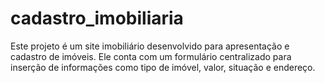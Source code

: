 # cadastro_imobiliaria
Este projeto é um site imobiliário desenvolvido para apresentação e cadastro de imóveis. Ele conta com um formulário centralizado para inserção de informações como tipo de imóvel, valor, situação e endereço.
